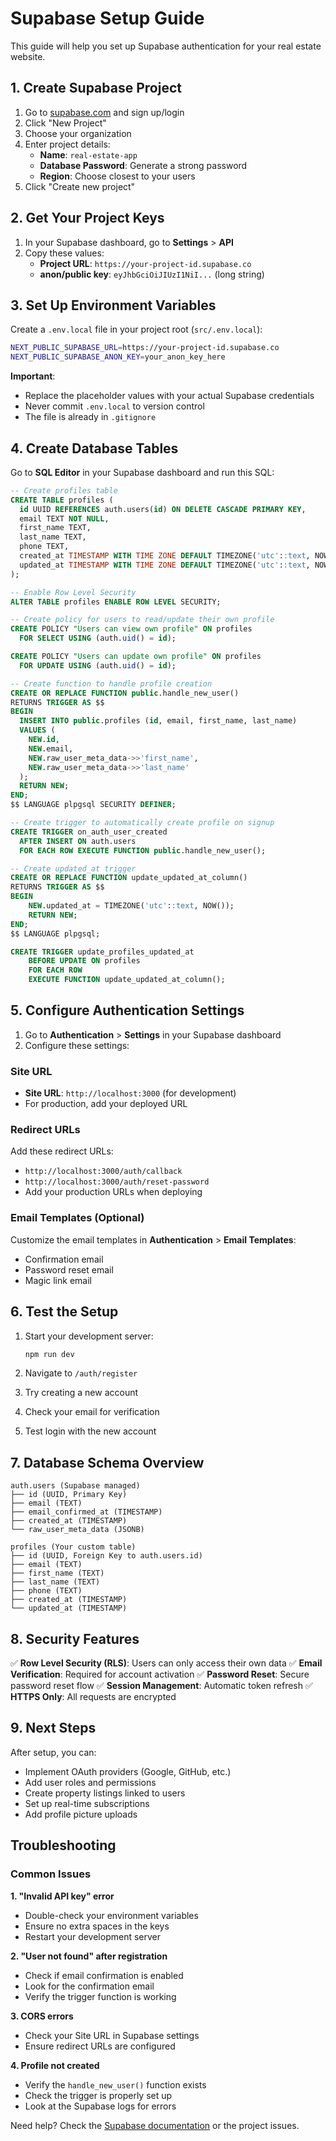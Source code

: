 # Supabase Setup Guide

This guide will help you set up Supabase authentication for your real estate website.

## 1. Create Supabase Project

1. Go to [supabase.com](https://supabase.com) and sign up/login
2. Click "New Project"
3. Choose your organization
4. Enter project details:
   - **Name**: `real-estate-app`
   - **Database Password**: Generate a strong password
   - **Region**: Choose closest to your users
5. Click "Create new project"

## 2. Get Your Project Keys

1. In your Supabase dashboard, go to **Settings** > **API**
2. Copy these values:
   - **Project URL**: `https://your-project-id.supabase.co`
   - **anon/public key**: `eyJhbGciOiJIUzI1NiI...` (long string)

## 3. Set Up Environment Variables

Create a `.env.local` file in your project root (`src/.env.local`):

```bash
NEXT_PUBLIC_SUPABASE_URL=https://your-project-id.supabase.co
NEXT_PUBLIC_SUPABASE_ANON_KEY=your_anon_key_here
```

**Important**: 
- Replace the placeholder values with your actual Supabase credentials
- Never commit `.env.local` to version control
- The file is already in `.gitignore`

## 4. Create Database Tables

Go to **SQL Editor** in your Supabase dashboard and run this SQL:

```sql
-- Create profiles table
CREATE TABLE profiles (
  id UUID REFERENCES auth.users(id) ON DELETE CASCADE PRIMARY KEY,
  email TEXT NOT NULL,
  first_name TEXT,
  last_name TEXT,
  phone TEXT,
  created_at TIMESTAMP WITH TIME ZONE DEFAULT TIMEZONE('utc'::text, NOW()) NOT NULL,
  updated_at TIMESTAMP WITH TIME ZONE DEFAULT TIMEZONE('utc'::text, NOW()) NOT NULL
);

-- Enable Row Level Security
ALTER TABLE profiles ENABLE ROW LEVEL SECURITY;

-- Create policy for users to read/update their own profile
CREATE POLICY "Users can view own profile" ON profiles
  FOR SELECT USING (auth.uid() = id);

CREATE POLICY "Users can update own profile" ON profiles
  FOR UPDATE USING (auth.uid() = id);

-- Create function to handle profile creation
CREATE OR REPLACE FUNCTION public.handle_new_user()
RETURNS TRIGGER AS $$
BEGIN
  INSERT INTO public.profiles (id, email, first_name, last_name)
  VALUES (
    NEW.id,
    NEW.email,
    NEW.raw_user_meta_data->>'first_name',
    NEW.raw_user_meta_data->>'last_name'
  );
  RETURN NEW;
END;
$$ LANGUAGE plpgsql SECURITY DEFINER;

-- Create trigger to automatically create profile on signup
CREATE TRIGGER on_auth_user_created
  AFTER INSERT ON auth.users
  FOR EACH ROW EXECUTE FUNCTION public.handle_new_user();

-- Create updated_at trigger
CREATE OR REPLACE FUNCTION update_updated_at_column()
RETURNS TRIGGER AS $$
BEGIN
    NEW.updated_at = TIMEZONE('utc'::text, NOW());
    RETURN NEW;
END;
$$ LANGUAGE plpgsql;

CREATE TRIGGER update_profiles_updated_at
    BEFORE UPDATE ON profiles
    FOR EACH ROW
    EXECUTE FUNCTION update_updated_at_column();
```

## 5. Configure Authentication Settings

1. Go to **Authentication** > **Settings** in your Supabase dashboard
2. Configure these settings:

### Site URL
- **Site URL**: `http://localhost:3000` (for development)
- For production, add your deployed URL

### Redirect URLs
Add these redirect URLs:
- `http://localhost:3000/auth/callback`
- `http://localhost:3000/auth/reset-password`
- Add your production URLs when deploying

### Email Templates (Optional)
Customize the email templates in **Authentication** > **Email Templates**:
- Confirmation email
- Password reset email
- Magic link email

## 6. Test the Setup

1. Start your development server:
   ```bash
   npm run dev
   ```

2. Navigate to `/auth/register`
3. Try creating a new account
4. Check your email for verification
5. Test login with the new account

## 7. Database Schema Overview

```
auth.users (Supabase managed)
├── id (UUID, Primary Key)
├── email (TEXT)
├── email_confirmed_at (TIMESTAMP)
├── created_at (TIMESTAMP)
└── raw_user_meta_data (JSONB)

profiles (Your custom table)
├── id (UUID, Foreign Key to auth.users.id)
├── email (TEXT)
├── first_name (TEXT)
├── last_name (TEXT)
├── phone (TEXT)
├── created_at (TIMESTAMP)
└── updated_at (TIMESTAMP)
```

## 8. Security Features

✅ **Row Level Security (RLS)**: Users can only access their own data
✅ **Email Verification**: Required for account activation
✅ **Password Reset**: Secure password reset flow
✅ **Session Management**: Automatic token refresh
✅ **HTTPS Only**: All requests are encrypted

## 9. Next Steps

After setup, you can:
- Implement OAuth providers (Google, GitHub, etc.)
- Add user roles and permissions
- Create property listings linked to users
- Set up real-time subscriptions
- Add profile picture uploads

## Troubleshooting

### Common Issues

**1. "Invalid API key" error**
- Double-check your environment variables
- Ensure no extra spaces in the keys
- Restart your development server

**2. "User not found" after registration**
- Check if email confirmation is enabled
- Look for the confirmation email
- Verify the trigger function is working

**3. CORS errors**
- Check your Site URL in Supabase settings
- Ensure redirect URLs are configured

**4. Profile not created**
- Verify the `handle_new_user()` function exists
- Check the trigger is properly set up
- Look at the Supabase logs for errors

Need help? Check the [Supabase documentation](https://supabase.com/docs) or the project issues. 